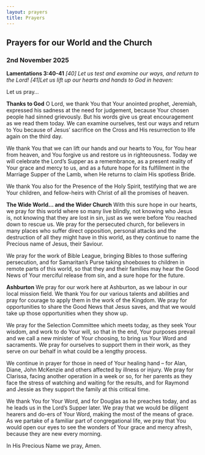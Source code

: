 ```yaml
---
layout: prayers
title: Prayers
---
```

## Prayers for our World and the Church 
### 2nd November 2025

**Lamentations 3:40-41** 
_[40] Let us test and examine our ways, and return to the Lord!_
_[41]Let us lift up our hearts and hands to God in heaven:_

Let us pray…

**Thanks to God**
O Lord, we thank You that Your anointed prophet, Jeremiah, expressed his sadness at the need for judgement, because Your chosen people had sinned grievously. But his words give us great encouragement as we read them today. We can examine ourselves, test our ways and return to You because of Jesus’ sacrifice on the Cross and His resurrection to life again on the third day.

We thank You that we can lift our hands and our hearts to You, for You hear from heaven, and You forgive us and restore us in righteousness. Today we will celebrate the Lord’s Supper as a remembrance, as a present reality of Your grace and mercy to us, and as a future hope for its fulfillment in the Marriage Supper of the Lamb, when He returns to claim His spotless Bride.

We thank You also for the Presence of the Holy Spirit, testifying that we are Your children, and fellow-heirs with Christ of all the promises of heaven.

**The Wide World... and the Wider Church**
With this sure hope in our hearts, we pray for this world where so many live blindly, not knowing who Jesus is, not knowing that they are lost in sin, just as we were before You reached down to rescue us. We pray for the persecuted church, for believers in many places who suffer direct opposition, personal attacks and the destruction of all they might have in this world, as they continue to name the Precious name of Jesus, their Saviour.

We pray for the work of Bible League, bringing Bibles to those suffering persecution, and for Samaritan’s Purse taking shoeboxes to children in remote parts of this world, so that they and their families may hear the Good News of Your merciful release from sin, and a sure hope for the future.

**Ashburton**
We pray for our work here at Ashburton, as we labour in our local mission field. We thank You for our various talents and abilities and pray for courage to apply them in the work of the Kingdom. We pray for opportunities to share the Good News that Jesus saves, and that we would take up those opportunities when they show up.

We pray for the Selection Committee which meets today, as they seek Your wisdom, and work to do Your will, so that in the end, Your purposes prevail and we call a new minister of Your choosing, to bring us Your Word and sacraments. We pray for ourselves to support them in their work, as they serve on our behalf in what could be a lengthy process.

We continue in prayer for those in need of Your healing hand – for Alan, Diane, John McKenzie and others affected by illness or injury. We pray for Clarissa, facing another operation in a week or so, for her parents as they face the stress of watching and waiting for the results, and for Raymond and Jessie as they support the family at this critical time.

We thank You for Your Word, and for Douglas as he preaches today, and as he leads us in the Lord’s Supper later. We pray that we would be diligent hearers and do-ers of Your Word, making the most of the means of grace. As we partake of a familiar part of congregational life, we pray that You would open our eyes to see the wonders of Your grace and mercy afresh, because they are new every morning.

In His Precious Name we pray, Amen.
